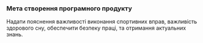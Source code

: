 ### Мета створення програмного продукту
Надати пояснення важливості виконання спортивних вправ, важливість здорового сну, обеспечити безпеку працi, та отримання актуальних знань.
